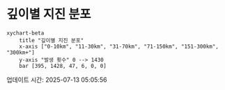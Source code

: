# 깊이별 지진 분포

```mermaid
xychart-beta
    title "깊이별 지진 분포"
    x-axis ["0-10km", "11-30km", "31-70km", "71-150km", "151-300km", "300km+"]
    y-axis "발생 횟수" 0 --> 1430
    bar [395, 1428, 47, 6, 0, 0]
```

업데이트 시간: 2025-07-13 05:05:56
